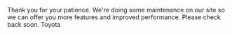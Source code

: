 Thank you for your patience. We're doing some maintenance on our site so we can offer you more features and improved performance. Please check back soon. Toyota